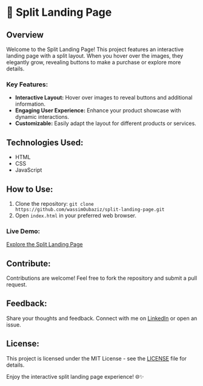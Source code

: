 # 🚀 Split Landing Page

## Overview

Welcome to the Split Landing Page! This project features an interactive landing page with a split layout. When you hover over the images, they elegantly grow, revealing buttons to make a purchase or explore more details.

### Key Features:

- **Interactive Layout:** Hover over images to reveal buttons and additional information.
- **Engaging User Experience:** Enhance your product showcase with dynamic interactions.
- **Customizable:** Easily adapt the layout for different products or services.

## Technologies Used:

- HTML
- CSS
- JavaScript

## How to Use:

1. Clone the repository: `git clone https://github.com/wassimOubaziz/split-landing-page.git`
2. Open `index.html` in your preferred web browser.

### Live Demo:

[Explore the Split Landing Page](https://wassimoubaziz.github.io/split-landing-page/)

## Contribute:

Contributions are welcome! Feel free to fork the repository and submit a pull request.

## Feedback:

Share your thoughts and feedback. Connect with me on [LinkedIn](https://www.linkedin.com/in/wassim-oubaziz/) or open an issue.

## License:

This project is licensed under the MIT License - see the [LICENSE](LICENSE) file for details.

Enjoy the interactive split landing page experience! 🌐✨

